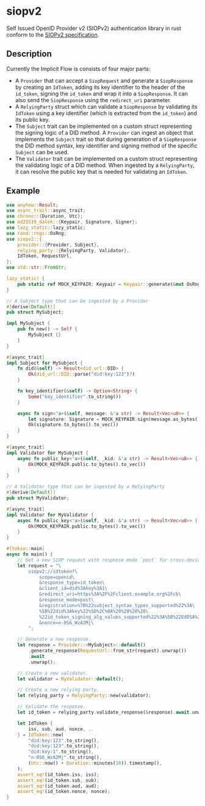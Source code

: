 # siopv2
Self Issued OpenID Provider v2 (SIOPv2) authentication library in rust conform to the [SIOPv2 specification](https://openid.net/specs/openid-connect-self-issued-v2-1_0.html).

## Description

Currently the Implicit Flow is consists of four major parts:

- A `Provider` that can accept a `SiopRequest` and generate a `SiopResponse` by creating an `IdToken`, adding its key identifier to the header of the `id_token`, signing the `id_token` and wrap it into a `SiopResponse`. It can also send the `SiopResponse` using the `redirect_uri` parameter.
- A `RelyingParty` struct which can validate a `SiopResponse` by validating its `IdToken` using a key identifier (which is extracted from the `id_token`) and its public key.
- The `Subject` trait can be implemented on a custom struct representing the signing logic of a DID method. A `Provider` can ingest an object that implements the `Subject` trait so that during generation of a `SiopResponse` the DID method syntax, key identifier and signing method of the specific `Subject` can be used.
- The `Validator` trait can be implemented on a custom struct representing the validating logic of a DID method. When ingested by a `RelyingParty`, it can resolve the public key that is needed for validating an `IdToken`.

## Example

```rust
use anyhow::Result;
use async_trait::async_trait;
use chrono::{Duration, Utc};
use ed25519_dalek::{Keypair, Signature, Signer};
use lazy_static::lazy_static;
use rand::rngs::OsRng;
use siopv2::{
    provider::{Provider, Subject},
    relying_party::{RelyingParty, Validator},
    IdToken, RequestUrl,
};
use std::str::FromStr;

lazy_static! {
    pub static ref MOCK_KEYPAIR: Keypair = Keypair::generate(&mut OsRng);
}

// A Subject type that can be ingested by a Provider
#[derive(Default)]
pub struct MySubject;

impl MySubject {
    pub fn new() -> Self {
        MySubject {}
    }
}

#[async_trait]
impl Subject for MySubject {
    fn did(&self) -> Result<did_url::DID> {
        Ok(did_url::DID::parse("did:key:123")?)
    }

    fn key_identifier(&self) -> Option<String> {
        Some("key_identifier".to_string())
    }

    async fn sign<'a>(&self, message: &'a str) -> Result<Vec<u8>> {
        let signature: Signature = MOCK_KEYPAIR.sign(message.as_bytes());
        Ok(signature.to_bytes().to_vec())
    }
}

#[async_trait]
impl Validator for MySubject {
    async fn public_key<'a>(&self, _kid: &'a str) -> Result<Vec<u8>> {
        Ok(MOCK_KEYPAIR.public.to_bytes().to_vec())
    }
}

// A Validator type that can be ingested by a RelyingParty
#[derive(Default)]
pub struct MyValidator;

#[async_trait]
impl Validator for MyValidator {
    async fn public_key<'a>(&self, _kid: &'a str) -> Result<Vec<u8>> {
        Ok(MOCK_KEYPAIR.public.to_bytes().to_vec())
    }
}

#[tokio::main]
async fn main() {
    // Get a new SIOP request with response mode `post` for cross-device communication.
    let request = "\
        siopv2://idtoken?\
            scope=openid\
            &response_type=id_token\
            &client_id=did%3Akey%3A1\
            &redirect_uri=https%3A%2F%2Fclient.example.org%2Fcb\
            &response_mode=post\
            &registration=%7B%22subject_syntax_types_supported%22%3A\
            %5B%22did%3Akey%22%5D%2C%0A%20%20%20%20\
            %22id_token_signing_alg_values_supported%22%3A%5B%22EdDSA%22%5D%7D\
            &nonce=n-0S6_WzA2Mj\
        ";

    // Generate a new response.
    let response = Provider::<MySubject>::default()
        .generate_response(RequestUrl::from_str(request).unwrap())
        .await
        .unwrap();

    // Create a new validator.
    let validator = MyValidator::default();

    // Create a new relying party.
    let relying_party = RelyingParty::new(validator);

    // Validate the response.
    let id_token = relying_party.validate_response(&response).await.unwrap();

    let IdToken {
        iss, sub, aud, nonce, ..
    } = IdToken::new(
        "did:key:123".to_string(),
        "did:key:123".to_string(),
        "did:key:1".to_string(),
        "n-0S6_WzA2Mj".to_string(),
        (Utc::now() + Duration::minutes(10)).timestamp(),
    );
    assert_eq!(id_token.iss, iss);
    assert_eq!(id_token.sub, sub);
    assert_eq!(id_token.aud, aud);
    assert_eq!(id_token.nonce, nonce);
}
```
